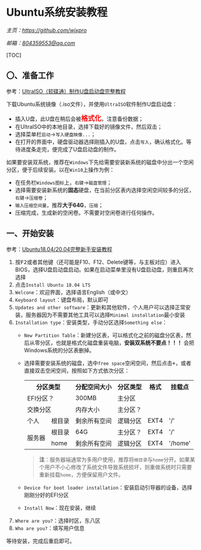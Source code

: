 # **Ubuntu系统安装教程**
*主页：https://github.com/wjxpro*

*邮箱：804359553@qq.com*

[TOC]

## 〇、准备工作
参考：[UltraISO（软碟通）制作U盘启动盘完整教程](https://zhuanlan.zhihu.com/p/326406632)

下载Ubuntu系统镜像（.iso文件），并使用`UltraISO`软件制作U盘启动盘：
- 插入U盘，此U盘在稍后会被<font color='red' size=4><b>格式化</b></font>，注意备份数据；
- 在UltraISO中的本地目录，选择下载好的镜像文件，然后双击；
- 选择菜单栏`启动`->`写入硬盘映像...`；
- 在打开的界面中，硬盘驱动器选择刚插入的U盘，点击`写入`，确认格式化。等待进度条走完，便完成了U盘启动盘的制作。

如果要安装双系统，推荐在`Windows`下先给需要安装新系统的磁盘中分出一个空闲分区，便于后续安装。以在`Win10`上操作为例：
- 在任务栏`Windows图标`上，`右键`->`磁盘管理`；
- 选择需要安装新系统的**固态**硬盘，在当前分区表内选择空闲空间较多的分区，`右键`->`压缩卷`；
- `输入压缩空间量`，推荐**大于64G**，`压缩`；
- 压缩完成，生成新的空闲卷。不需要对空闲卷进行任何操作。

## 一、开始安装
参考：[Ubuntu18.04/20.04完整新手安装教程](https://www.jianshu.com/p/54d9a3a695cc)

1. 按<kbd>F2</kbd>或者其他键（还可能是F10、F12、Delete键等，与主板对应）进入BIOS，选择U盘启动盘启动。如果在启动菜单里没有U盘启动盘，则重启再次选择
2. 点击`Install Ubuntu 18.04 LTS`
3. `Welcone`：欢迎界面，选择语言English（或中文）
4. `Keyboard layout`：键盘布局，默认即可
5. `Updates and other software`：更新和其他软件，个人用户可以选择正常安装，服务器因为不需要其他工具可以选择`Minimal installation`最小安装
6. `Installation type`：安装类型，手动分区选择`Something else`：
    - `New Partition Table`：新建分区表，可以格式化之前的磁盘分区表，然后从零分区，也就是格式化磁盘重装电脑，**安装双系统不要点！！！** 会把Windows系统的分区表删掉。
    - 选择需要安装系统的磁盘，选中`free space`空闲空间，然后点击<kbd>+</kbd>，或者直接双击空闲空间，按照如下方式依次分区：
        <table>
            <tr>
                <th colspan="2">分区类型</th>
                <th>分配空间大小</th>
                <th>分区类型</th>
                <th>格式</th>
                <th>挂载点</th>
            </tr>
            <tr>
                <td colspan="2">EFI分区？</td>
                <td>300MB</td>
                <td>主分区</td>
            </tr>
            <tr>
                <td colspan="2">交换分区</td>
                <td>内存大小</td>
                <td>主分区？</td>
            </tr>
            <tr>
                <td>个人</td>
                <td>根目录</td>
                <td>剩余所有空间</td>
                <td>逻辑分区</td>
                <td>EXT4</td>
                <td>'/'</td>
            </tr>
            <tr>
                <td rowspan="2">服务器</td>
                <td>根目录</td>
                <td>64G</td>
                <td>主分区？</td>
                <td>EXT4</td>
                <td>'/'</td>
            </tr>
            <tr>
                <td>home</td>
                <td>剩余所有空间</td>
                <td>逻辑分区</td>
                <td>EXT4</td>
                <td>'/home'</td>
            </tr>
        </table>

        > **注**：服务器端通常为多用户使用，推荐将`根目录`与`home`分开。如果某个用户不小心修改了系统文件导致系统损坏，则重做系统时只需要重新挂载`home`，方便保留用户文件。
    - `Device for boot loader installation`：安装启动引导器的设备，选择刚刚分好的EFI分区
    - `Install Now`：现在安装，继续
7. `Where are you?`：选择时区，东八区
8. `Who are you?`：填写用户信息

等待安装，完成后重启即可。

